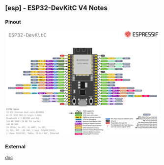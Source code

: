 ## [esp] - ESP32-DevKitC V4 Notes

### Pinout
![](../assets//img/esp32-devkitC-v4-pinout.png)




### External
[doc](https://docs.espressif.com/projects/esp-idf/en/latest/esp32/hw-reference/esp32/get-started-devkitc.html#get-started-esp32-devkitc-board-front)

